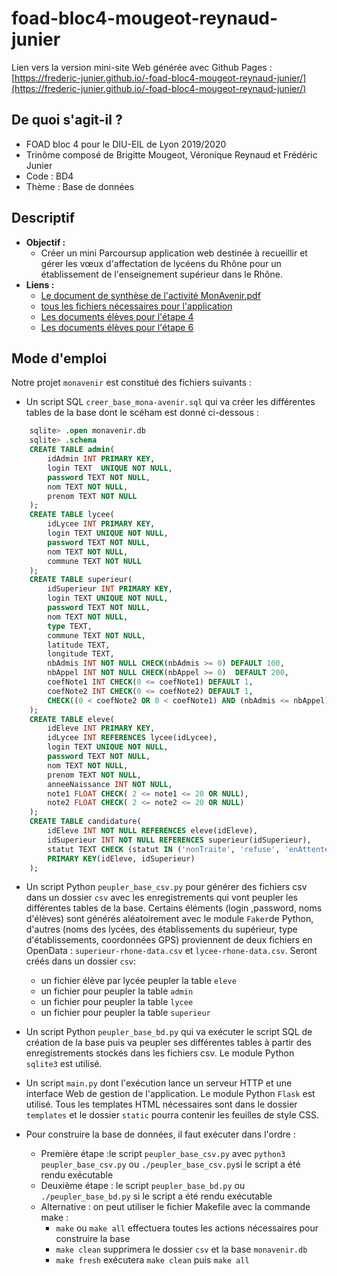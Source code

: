 # foad-bloc4-mougeot-reynaud-junier

Lien vers la version mini-site Web générée avec Github Pages : [https://frederic-junier.github.io/-foad-bloc4-mougeot-reynaud-junier/](https://frederic-junier.github.io/-foad-bloc4-mougeot-reynaud-junier/)

## De quoi s'agit-il ?

- FOAD bloc 4 pour le DIU-EIL de Lyon 2019/2020
- Trinôme composé de Brigitte Mougeot, Véronique Reynaud et Frédéric Junier
- Code : BD4
- Thème : Base de données

## Descriptif

* __Objectif :__ 
    * Créer un mini Parcoursup application web destinée à recueillir et gérer les vœux d'affectation de lycéens du Rhône  pour un établissement de l'enseignement supérieur dans le Rhône.
* __Liens :__
    *   [Le document de synthèse de l'activité MonAvenir.pdf](docs_eleves/MonAvenir16.pdf)
    *   [tous les fichiers nécessaires pour l'application](https://github.com/frederic-junier/DIU-EIL-Lyon-2020-foad-bloc4-mougeot-reynaud-junier)    
    *   [Les documents élèves pour l'étape 4](docs_eleves/etape4)
    *   [Les documents élèves pour l'étape 6](docs_eleves/etape6)


## Mode d'emploi 

Notre projet `monavenir` est constitué des fichiers suivants :

* Un script SQL  `creer_base_mona-avenir.sql` qui va créer les différentes tables de la base dont le scéham est donné ci-dessous :

```sql
    sqlite> .open monavenir.db
    sqlite> .schema
    CREATE TABLE admin(
        idAdmin INT PRIMARY KEY,  
        login TEXT  UNIQUE NOT NULL, 
        password TEXT NOT NULL,
        nom TEXT NOT NULL,
        prenom TEXT NOT NULL
    );
    CREATE TABLE lycee(
        idLycee INT PRIMARY KEY,  
        login TEXT UNIQUE NOT NULL, 
        password TEXT NOT NULL,
        nom TEXT NOT NULL,
        commune TEXT NOT NULL
    );
    CREATE TABLE superieur(
        idSuperieur INT PRIMARY KEY,  
        login TEXT UNIQUE NOT NULL, 
        password TEXT NOT NULL,
        nom TEXT NOT NULL,
        type TEXT,
        commune TEXT NOT NULL,
        latitude TEXT,
        longitude TEXT,
        nbAdmis INT NOT NULL CHECK(nbAdmis >= 0) DEFAULT 100,
        nbAppel INT NOT NULL CHECK(nbAppel >= 0)  DEFAULT 200,
        coefNote1 INT CHECK(0 <= coefNote1) DEFAULT 1,
        coefNote2 INT CHECK(0 <= coefNote2) DEFAULT 1,
        CHECK((0 < coefNote2 OR 0 < coefNote1) AND (nbAdmis <= nbAppel))
    );
    CREATE TABLE eleve(
        idEleve INT PRIMARY KEY,
        idLycee INT REFERENCES lycee(idLycee),
        login TEXT UNIQUE NOT NULL, 
        password TEXT NOT NULL,	
        nom TEXT NOT NULL,
        prenom TEXT NOT NULL,
        anneeNaissance INT NOT NULL,
        note1 FLOAT CHECK( 2 <= note1 <= 20 OR NULL),
        note2 FLOAT CHECK( 2 <= note2 <= 20 OR NULL)
    );
    CREATE TABLE candidature(
        idEleve INT NOT NULL REFERENCES eleve(idEleve),
        idSuperieur INT NOT NULL REFERENCES superieur(idSuperieur),
        statut TEXT CHECK (statut IN ('nonTraite', 'refuse', 'enAttente',  'admis', 'abandonne')) DEFAULT 'nonTraite',
        PRIMARY KEY(idEleve, idSuperieur)
    );
``` 



* Un script Python `peupler_base_csv.py` pour générer des fichiers csv dans un dossier `csv` avec les enregistrements qui vont peupler les différentes tables de la base. Certains éléments  (login ,password, noms d'élèves) sont générés aléatoirement avec le module `Faker`de Python, d'autres (noms des lycées, des établissements du supérieur, type d'établissements, coordonnées GPS) proviennent de deux fichiers en OpenData  : `superieur-rhone-data.csv` et `lycee-rhone-data.csv`. Seront créés dans un dossier `csv`:
  * un fichier élève par lycée peupler la table `eleve`
  * un fichier pour peupler la table `admin`
  * un fichier pour peupler la table `lycee`
  * un fichier pour peupler la table `superieur`


* Un script Python `peupler_base_bd.py` qui va exécuter le script SQL de création de la base puis va peupler ses différentes tables à partir des enregistrements stockés dans les fichiers csv. Le module Python `sqlite3` est utilisé.


* Un script   `main.py`  dont l'exécution lance un serveur HTTP et une interface Web de gestion de l'application. Le module Python `Flask` est utilisé. Tous les templates HTML nécessaires sont dans le dossier `templates`  et le dossier `static` pourra contenir les feuilles de style CSS.

* Pour construire la base de données, il faut exécuter dans l'ordre :
  * Première étape :le script `peupler_base_csv.py`  avec `python3 peupler_base_csv.py` ou `./peupler_base_csv.py`si le script a été rendu exécutable
  * Deuxième étape : le script  `peupler_base_bd.py`  ou `./peupler_base_bd.py` si le script a été rendu exécutable
  * Alternative : on peut utiliser le fichier Makefile avec la commande make : 
    * `make` ou `make all` effectuera toutes les actions nécessaires pour construire la base
    * `make clean` supprimera le dossier `csv` et la base `monavenir.db` 
    * `make fresh`  exécutera `make clean` puis `make all`

